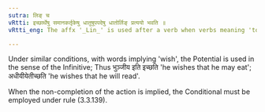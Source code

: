 ```yaml
---
sutra: लिङ् च
vRtti: इच्छार्थेषु समानकर्तृकेषु धातुषूपपदेषु धातोर्लिङ् प्रत्ययो भवति ॥
vRtti_eng: The affx '_Lin_' is used after a verb when verbs meaning 'to wish' are in construction with it, and the agent of both the verbs is the same.

---
```

Under similar conditions, with words implying 'wish', the Potential is used in the sense of the Infinitive; Thus भुञ्जीय इति इच्छति 'he wishes that he may eat'; अधीयीयेतीच्छति 'he wishes that he will read'.

When the non-completion of the action is implied, the Conditional must be employed under rule (3.3.139).